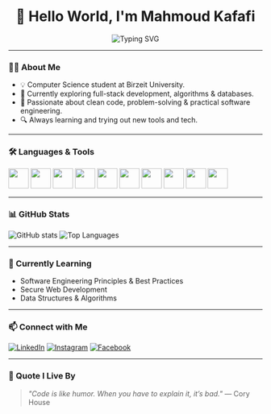 <h1 align="center">👋 Hello World, I'm Mahmoud Kafafi</h1>

<p align="center">
  <img src="https://readme-typing-svg.demolab.com?font=Fira+Code&weight=500&size=24&pause=1000&center=true&vCenter=true&width=600&lines=Computer+Science+Student+at+Birzeit+University;Full-Stack+Developer+in+progress...;Always+learning+something+new+🚀;Building+clean+and+impactful+code+💻" alt="Typing SVG" />
</p>

---

### 👨‍💻 About Me

- 💡 Computer Science student at Birzeit University.
- 🌱 Currently exploring full-stack development, algorithms & databases.
- 🧠 Passionate about clean code, problem-solving & practical software engineering.
- 🔍 Always learning and trying out new tools and tech.

---

### 🛠 Languages & Tools

<p align="left">
  <img src="https://cdn.jsdelivr.net/gh/devicons/devicon/icons/java/java-original.svg" width="40" />
  <img src="https://cdn.jsdelivr.net/gh/devicons/devicon/icons/python/python-original.svg" width="40" />
  <img src="https://cdn.jsdelivr.net/gh/devicons/devicon/icons/javascript/javascript-original.svg" width="40" />
  <img src="https://cdn.jsdelivr.net/gh/devicons/devicon/icons/php/php-original.svg" width="40" />
  <img src="https://cdn.jsdelivr.net/gh/devicons/devicon/icons/html5/html5-original.svg" width="40" />
  <img src="https://cdn.jsdelivr.net/gh/devicons/devicon/icons/css3/css3-original.svg" width="40" />
  <img src="https://cdn.jsdelivr.net/gh/devicons/devicon/icons/mysql/mysql-original.svg" width="40" />
  <img src="https://cdn.jsdelivr.net/gh/devicons/devicon/icons/mongodb/mongodb-original.svg" width="40" />
  <img src="https://cdn.jsdelivr.net/gh/devicons/devicon/icons/github/github-original.svg" width="40" />
  <img src="https://cdn.jsdelivr.net/gh/devicons/devicon/icons/git/git-original.svg" width="40" />
</p>

---

### 📊 GitHub Stats

![GitHub stats](https://github-readme-stats.vercel.app/api?username=m7mod18&show_icons=true&theme=github_dark)
![Top Languages](https://github-readme-stats.vercel.app/api/top-langs/?username=m7mod18&layout=compact&theme=github_dark)

---

### 🌱 Currently Learning
- Software Engineering Principles & Best Practices
- Secure Web Development
- Data Structures & Algorithms

---

### 📫 Connect with Me

[![LinkedIn](https://img.shields.io/badge/LinkedIn-0A66C2?style=for-the-badge&logo=linkedin&logoColor=white)](https://linkedin.com/in/mahmoud-kafafi-23bba4374)
[![Instagram](https://img.shields.io/badge/Instagram-E4405F?style=for-the-badge&logo=instagram&logoColor=white)](https://instagram.com/m7mod._18)
[![Facebook](https://img.shields.io/badge/Facebook-1877F2?style=for-the-badge&logo=facebook&logoColor=white)](https://facebook.com/mahmoud.abd.568924)

---

### 💬 Quote I Live By

> *"Code is like humor. When you have to explain it, it’s bad."* — Cory House
